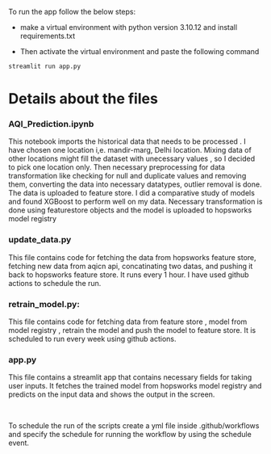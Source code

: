 To run the app follow the below steps:

- make a virtual environment with python version 3.10.12 and install requirements.txt

- Then activate the virtual environment and paste the following command

```bash 
streamlit run app.py
```
# Details about the files

### AQI_Prediction.ipynb
This notebook imports the historical data that needs to be processed . I have chosen one location i,e. mandir-marg, Delhi location. Mixing data of other locations might fill the dataset with unecessary values , so I decided to pick one location only.
Then necessary preprocessing for data transformation like checking for null and duplicate values and removing them, converting the data into necessary datatypes, outlier removal is done. The data is uploaded to feature store.
I did a comparative study of models and found XGBoost to perform well on my data. Necessary transformation is done using featurestore objects and the model is uploaded to hopsworks model registry

### update_data.py
This file contains code for fetching the data from hopsworks feature store, fetching new data from aqicn api, concatinating two datas, and pushing it back to hopsworks feature store.
It runs every 1 hour. I have used github actions to schedule the run.

### retrain_model.py:
This file contains code for fetching data from feature store , model from model registry , retrain the model and push the model to feature store.
It is scheduled to run every week using github actions.

### app.py
This file contains a streamlit app that contains necessary fields for taking user inputs. It  fetches the trained model from hopsworks model registry and predicts on the input data and shows the output in the screen.

<br>

To schedule the run of the scripts create a yml file inside .github/workflows and specify the schedule for running the workflow by using the schedule event.
